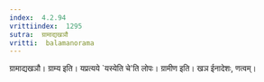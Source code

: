 ```yaml
---
index:  4.2.94
vrittiindex:  1295
sutra:  ग्रामाद्यखञौ
vritti:  balamanorama 
---
```


ग्रामाद्यखञौ। ग्राम्य इति। यप्रत्यये `यस्येति चे'ति लोपः। ग्रामीण इति। खञ ईनादेशः, णत्वम्। 

